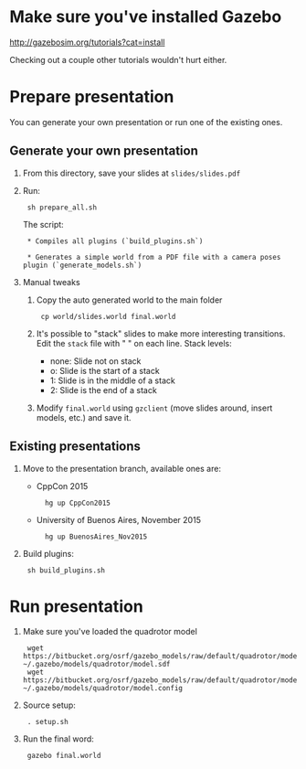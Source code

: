 # Make sure you've installed Gazebo

http://gazebosim.org/tutorials?cat=install

Checking out a couple other tutorials wouldn't hurt either.

# Prepare presentation

You can generate your own presentation or run one of the existing ones.

## Generate your own presentation

1. From this directory, save your slides at `slides/slides.pdf`

1. Run:

        sh prepare_all.sh

    The script:

        * Compiles all plugins (`build_plugins.sh`)

        * Generates a simple world from a PDF file with a camera poses plugin (`generate_models.sh`)

1. Manual tweaks

    1. Copy the auto generated world to the main folder

            cp world/slides.world final.world

    1. It's possible to "stack" slides to make more interesting transitions. Edit the `stack` file with
       "<slide number> <stack level>" on each line. Stack levels:

        * none: Slide not on stack
        * o: Slide is the start of a stack
        * 1: Slide is in the middle of a stack
        * 2: Slide is the end of a stack

    1. Modify `final.world` using `gzclient` (move slides around, insert models, etc.) and save it.


## Existing presentations

1. Move to the presentation branch, available ones are:

    * CppCon 2015

            hg up CppCon2015

    * University of Buenos Aires, November 2015

            hg up BuenosAires_Nov2015

1. Build plugins:

        sh build_plugins.sh

# Run presentation

1. Make sure you've loaded the quadrotor model

        wget https://bitbucket.org/osrf/gazebo_models/raw/default/quadrotor/model.sdf ~/.gazebo/models/quadrotor/model.sdf
        wget https://bitbucket.org/osrf/gazebo_models/raw/default/quadrotor/model.config ~/.gazebo/models/quadrotor/model.config

1. Source setup:

        . setup.sh

1. Run the final word:

        gazebo final.world

